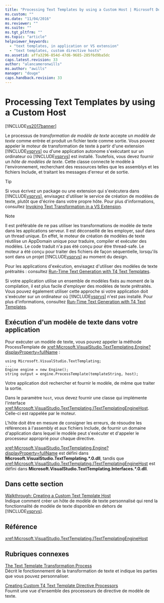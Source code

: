 ```yaml
---
title: "Processing Text Templates by using a Custom Host | Microsoft Docs"
ms.custom: ""
ms.date: "11/04/2016"
ms.reviewer: ""
ms.suite: ""
ms.tgt_pltfrm: ""
ms.topic: "article"
helpviewer_keywords: 
  - "text templates, in application or VS extension"
  - "text templates, custom directive hosts"
ms.assetid: affa3296-854d-47d6-9685-285f6d9ba5dc
caps.latest.revision: 33
author: "alancameronwills"
ms.author: "awills"
manager: "douge"
caps.handback.revision: 33
---
```

# Processing Text Templates by using a Custom Host
[!INCLUDE[vs2017banner](../code-quality/includes/vs2017banner.md)]

Le processus de *transformation de modèle de texte* accepte un *modèle de texte* comme entrée et produit un fichier texte comme sortie.  Vous pouvez appeler le moteur de transformation de texte à partir d'une extension [!INCLUDE[vsprvs](../code-quality/includes/vsprvs_md.md)] ou d'une application autonome s'exécutant sur un ordinateur où [!INCLUDE[vsprvs](../code-quality/includes/vsprvs_md.md)] est installé.  Toutefois, vous devez fournir un *hôte de modèles de texte*.  Cette classe connecte le modèle à l'environnement, recherchant des ressources telles que les assemblys et les fichiers Include, et traitant les messages d'erreur et de sortie.  
  
> [!TIP]
>  Si vous écrivez un package ou une extension qui s'exécutera dans [!INCLUDE[vsprvs](../code-quality/includes/vsprvs_md.md)], envisagez d'utiliser le service de création de modèles de texte, plutôt que d'écrire dans votre propre hôte.  Pour plus d'informations, consultez [Invoking Text Transformation in a VS Extension](../modeling/invoking-text-transformation-in-a-vs-extension.md).  
  
> [!NOTE]
>  Il est préférable de ne pas utiliser les transformations de modèle de texte dans les applications serveur.  Il est déconseillé de les employer, sauf dans un thread unique.  En effet, le moteur de création de modèles de texte réutilise un AppDomain unique pour traduire, compiler et exécuter des modèles.  Le code traduit n'a pas été conçu pour être thread\-safe.  Le moteur a été conçu pour traiter des fichiers de façon séquentielle, lorsqu'ils sont dans un projet [!INCLUDE[vsprvs](../code-quality/includes/vsprvs_md.md)] au moment du design.  
>   
>  Pour les applications d'exécution, envisagez d'utiliser des modèles de texte prétraités : consultez [Run\-Time Text Generation with T4 Text Templates](../modeling/run-time-text-generation-with-t4-text-templates.md).  
  
 Si votre application utilise un ensemble de modèles fixés au moment de la compilation, il est plus facile d'employer des modèles de texte prétraités.  Vous pouvez également utiliser cette approche si votre application doit s'exécuter sur un ordinateur où [!INCLUDE[vsprvs](../code-quality/includes/vsprvs_md.md)] n'est pas installé.  Pour plus d'informations, consultez [Run\-Time Text Generation with T4 Text Templates](../modeling/run-time-text-generation-with-t4-text-templates.md).  
  
## Exécution d'un modèle de texte dans votre application  
 Pour exécuter un modèle de texte, vous pouvez appeler la méthode ProcessTemplate de <xref:Microsoft.VisualStudio.TextTemplating.Engine?displayProperty=fullName> :  
  
```  
using Microsoft.VisualStudio.TextTemplating;  
...  
Engine engine = new Engine();  
string output = engine.ProcessTemplate(templateString, host);  
```  
  
 Votre application doit rechercher et fournir le modèle, de même que traiter la sortie.  
  
 Dans le paramètre `host`, vous devez fournir une classe qui implémente l'interface <xref:Microsoft.VisualStudio.TextTemplating.ITextTemplatingEngineHost>.  Celle\-ci est rappelée par le moteur.  
  
 L'hôte doit être en mesure de consigner les erreurs, de résoudre les références à l'assembly et aux fichiers Include, de fournir un domaine d'application dans lequel le modèle peut s'exécuter et d'appeler le processeur approprié pour chaque directive.  
  
 <xref:Microsoft.VisualStudio.TextTemplating.Engine?displayProperty=fullName> est défini dans **Microsoft.VisualStudio.TextTemplating.\*.0.dll**, tandis que <xref:Microsoft.VisualStudio.TextTemplating.ITextTemplatingEngineHost> est défini dans **Microsoft.VisualStudio.TextTemplating.Interfaces.\*.0.dll**.  
  
## Dans cette section  
 [Walkthrough: Creating a Custom Text Template Host](../modeling/walkthrough-creating-a-custom-text-template-host.md)  
 Indique comment créer un hôte de modèle de texte personnalisé qui rend la fonctionnalité de modèle de texte disponible en dehors de [!INCLUDE[vsprvs](../code-quality/includes/vsprvs_md.md)].  
  
## Référence  
 <xref:Microsoft.VisualStudio.TextTemplating.ITextTemplatingEngineHost>  
  
## Rubriques connexes  
 [The Text Template Transformation Process](../modeling/the-text-template-transformation-process.md)  
 Décrit le fonctionnement de la transformation de texte et indique les parties que vous pouvez personnaliser.  
  
 [Creating Custom T4 Text Template Directive Processors](../modeling/creating-custom-t4-text-template-directive-processors.md)  
 Fournit une vue d'ensemble des processeurs de directive de modèle de texte.